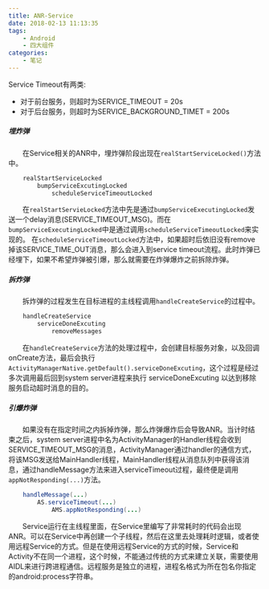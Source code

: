 ```yaml
---
title: ANR-Service
date: 2018-02-13 11:13:35
tags: 
    - Android
    - 四大组件
categories: 
    - 笔记
---
```

Service Timeout有两类:     

* 对于前台服务，则超时为SERVICE_TIMEOUT = 20s       
* 对于后台服务，则超时为SERVICE_BACKGROUND_TIMET = 200s     

##### 埋炸弹             
&emsp;&emsp;在Service相关的ANR中，埋炸弹阶段出现在`realStartServiceLocked()`方法中。

```java
    realStartServiceLocked
        bumpServiceExcutingLocked
            scheduleServiceTimeoutLocked

```

&emsp;&emsp;在`realStartServieLocked`方法中先是通过`bumpServiceExecutingLocked`发送一个delay消息(SERVICE_TIMEOUT_MSG)。而在`bumpServiceExecutingLocked`中是通过调用`scheduleServiceTimeoutLocked`来实现的。
在`scheduleServiceTimeoutLocked`方法中，如果超时后依旧没有remove掉该SERVICE_TIME_OUT消息，那么会进入到service timeout流程。此时炸弹已经埋下，如果不希望炸弹被引爆，那么就需要在炸弹爆炸之前拆除炸弹。

##### 拆炸弹
&emsp;&emsp;拆炸弹的过程发生在目标进程的主线程调用`handleCreateService`的过程中。
```java
    handleCreateService
        serviceDoneExcuting
            removeMessages
```
&emsp;&emsp;在`handleCreateService`方法的处理过程中，会创建目标服务对象，以及回调onCreate方法，最后会执行`ActivityManagerNative.getDefault().serviceDoneExcuting`，这个过程是经过多次调用最后回到system server进程来执行 serviceDoneExcuting 以达到移除服务启动超时消息的目的。 

##### 引爆炸弹
&emsp;&emsp;如果没有在指定时间之内拆掉炸弹，那么炸弹爆炸后会导致ANR。当计时结束之后，system server进程中名为ActivityManager的Handler线程会收到SERVICE_TIMEOUT_MSG的消息，ActivityManager通过handler的通信方式，将该MSG发送给MainHandler线程，MainHandler线程从消息队列中获得该消息，通过handleMessage方法来进入serviceTimeout过程，最终便是调用`appNotResponding(...)`方法。
```java
    handleMessage(...)
        AS.serviceTimeout(...)
            AMS.appNotResponding(...)
```

&emsp;&emsp;Service运行在主线程里面，在Service里编写了非常耗时的代码会出现ANR。可以在Service中再创建一个子线程，然后在这里去处理耗时逻辑，或者使用远程Service的方式。但是在使用远程Service的方式的时候，Service和Activity不在同一个进程，这个时候，不能通过传统的方式来建立关联，需要使用AIDL来进行跨进程通信。远程服务是独立的进程，进程名格式为所在包名你指定的android:process字符串。


